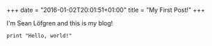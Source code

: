 +++
date = "2016-01-02T20:01:51+01:00"
title = "My First Post!"
+++

I'm Sean Löfgren and this is my blog!

```
print "Hello, world!"
```
